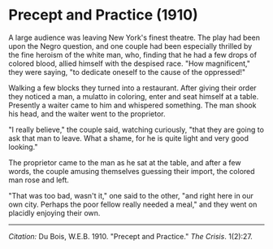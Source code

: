 <!--
title:   Precept and Practice
author:  Du Bois, W.E.B.
journal: The Crisis
year:    1910
volume:  1
issue:   2
pages:   27
-->
# Precept and Practice (1910)

A large audience was leaving New York's finest theatre. The play had been upon the Negro question, and one couple had been especially thrilled by the fine heroism of the white man, who, finding that he had a few drops of colored blood, allied himself with the despised race. "How magnificent," they were saying, "to dedicate oneself to the cause of the oppressed!"

Walking a few blocks they turned into a restaurant. After giving their order they noticed a man, a mulatto in coloring, enter and seat himself at a table. Presently a waiter came to him and whispered something. The man shook his head, and the waiter went to the proprietor.

 "I really believe," the couple said, watching curiously, "that they are going to ask that man to leave. What a shame, for he is quite light and very good looking."

The proprietor came to the man as he sat at the table, and after a few words, the couple amusing themselves guessing their import, the colored man rose and left.

"That was too bad, wasn't it," one said to the other, "and right here in our own city. Perhaps the poor fellow really needed a meal," and they went on placidly enjoying their own.

_________________
*Citation:* Du Bois, W.E.B. 1910. "Precept and Practice." *The Crisis*. 1(2):27.
